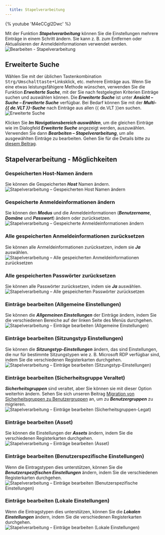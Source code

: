 ```yaml
---
  title: Stapelverarbeitung
---
```

{% youtube 'M4eCCgl2Dwc' %}  

Mit der Funktion ***Stapelverarbeitung*** können Sie die Einstellungen mehrere Einträge in einem Schritt ändern. Sie kann z. B. zum Entfernen oder Aktualisieren der Anmeldeinformationen verwendet werden.  
![Bearbeiten - Stapelverarbeitung](https://webdevolutions.azureedge.net/docs/de/rdm/windows/clip10236.png) 

## Erweiterte Suche 

Wählen Sie mit der üblichen Tastenkombination <kbd>Strg/Umschalttaste</kbd>+Linksklick, etc. mehrere Einträge aus. Wenn Sie eine etwas leistungsfähigere Methode wünschen, verwenden Sie die Funktion ***Erweiterte Suche***, mit der Sie nach festgelegten Kriterien Einträge suchen und auswählen können. Die ***Erweiterte Suche*** ist unter ***Ansicht – Suche – Erweiterte Suche*** verfügbar. Bei Bedarf können Sie mit der ***Multi-{{ de.VLT }}-Suche*** nach Einträge aus allen {{ de.VLT }}en suchen.  
![Erweiterte Suche](https://webdevolutions.azureedge.net/docs/de/rdm/windows/clip10379.png) 

Klicken Sie ***Im Navigationsbereich auswählen***, um die gleichen Einträge wie im Dialogfeld ***Erweiterte Suche*** angezeigt werden, auszuwählen. Verwenden Sie dann ***Bearbeiten – Stapelverarbeitung***, um alle ausgewählten Einträge zu bearbeiten. Gehen Sie für die Details bitte zu [diesem Beitrag](/kb/remote-desktop-manager/how-to-articles/batch-edit-rdm/). 

## Stapelverarbeitung - Möglichkeiten

### Gespeicherten Host-Namen ändern 

Sie können die Gespeicherten ***Host*** Namen ändern.  
![Stapelverarbeitung – Gespeicherten Host Namen ändern](https://webdevolutions.azureedge.net/docs/de/rdm/windows/clip10237.png) 

### Gespeicherte Anmeldeinformationen ändern 

Sie können den ***Modus*** und die Anmeldeinformationen (***Benutzername***, ***Domäne*** und ***Passwort***) ändern oder zurücksetzen.  
![Stapelverarbeitung – Gespeicherte Anmeldeinformationen ändern](https://webdevolutions.azureedge.net/docs/de/rdm/windows/RDMWin2102.png) 

### Alle gespeicherten Anmeldeinformationen zurücksetzen 

Sie können alle Anmeldeinformationen zurücksetzen, indem sie ***Ja*** auswählen.  
![Stapelverarbeitung – Alle gespeicherten Anmeldeinformationen zurücksetzen](https://webdevolutions.azureedge.net/docs/de/rdm/windows/RDMWin2103.png) 

### Alle gespeicherten Passwörter zurücksetzen 

Sie können alle Passwörter zurücksetzen, indem sie ***Ja*** auswählen.  
![Stapelverarbeitung – Alle gespeicherten Passwörter zurücksetzen](https://webdevolutions.azureedge.net/docs/de/rdm/windows/RDMWin2104.png) 

### Einträge bearbeiten (Allgemeine Einstellungen) 

Sie können die ***Allgemeinen Einstellungen*** der Einträge ändern, indem Sie die verschiedenen Bereiche auf der linken Seite des Menüs durchgehen.  
![Stapelverarbeitung – Einträge bearbeiten (Allgemeine Einstellungen)](https://webdevolutions.azureedge.net/docs/de/rdm/windows/RDMWin2105.png) 

### Einträge bearbeiten (Sitzungstyp Einstellungen) 

Sie können die ***Sitzungstyp-Einstellungen*** ändern, das sind Einstellungen, die nur für bestimmte Sitzungstypen wie z. B. Microsoft RDP verfügbar sind, indem Sie die verschiedenen Registerkarten durchgehen.  
![Stapelverarbeitung – Einträge bearbeiten (Sitzungstyp-Einstellungen)](https://webdevolutions.azureedge.net/docs/de/rdm/windows/RDMWin2106.png) 

### Einträge bearbeiten (Sicherheitsgruppe Veraltet) 

***Sicherheitsgruppen*** sind veraltet, aber Sie können sie mit dieser Option weiterhin ändern. Sehen Sie sich unseren Beitrag [Migration von Sicherheitsgruppen zu Benutzergruppen](/kb/remote-desktop-manager/how-to-articles/migration-security-groups-user-groups/) an, um zu ***Benutzergruppen*** zu migrieren.  
![Stapelverarbeitung – Einträge bearbeiten (Sicherheitsgruppen-Legat)](https://webdevolutions.azureedge.net/docs/de/rdm/windows/RDMWin2107.png) 

### Einträge bearbeiten (Asset)

Sie können die Einstellungen der ***Assets*** ändern, indem Sie die verschiedenen Registerkarten durchgehen.  
![Stapelverarbeitung – Einträge bearbeiten (Asset)](https://webdevolutions.azureedge.net/docs/de/rdm/windows/RDMWin2108.png) 

### Einträge bearbeiten (Benutzerspezifische Einstellungen)

Wenn die Eintragstypen dies unterstützen, können Sie die ***Benutzerspezifischen Einstellungen*** ändern, indem Sie die verschiedenen Registerkarten durchgehen.  
![Stapelverarbeitung – Einträge bearbeiten (Benutzerspezifische Einstellungen)](https://webdevolutions.azureedge.net/docs/de/rdm/windows/RDMWin2109.png) 

### Einträge bearbeiten (Lokale Einstellungen) 

Wenn die Eintragstypen dies unterstützen, können Sie die ***Lokalen Einstellungen*** ändern, indem Sie die verschiedenen Registerkarten durchgehen.  
![Stapelverarbeitung – Einträge bearbeiten (Lokale Einstellungen)](https://webdevolutions.azureedge.net/docs/de/rdm/windows/RDMWin2110.png) 

